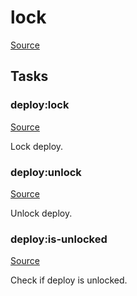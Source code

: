 <!-- DO NOT EDIT THIS FILE! -->
<!-- Instead edit recipe/deploy/lock.php -->
<!-- Then run bin/docgen -->

# lock

[Source](/recipe/deploy/lock.php)





## Tasks

### deploy:lock
[Source](https://github.com/deployphp/deployer/blob/master/recipe/deploy/lock.php#L7)

Lock deploy.




### deploy:unlock
[Source](https://github.com/deployphp/deployer/blob/master/recipe/deploy/lock.php#L20)

Unlock deploy.




### deploy:is-unlocked
[Source](https://github.com/deployphp/deployer/blob/master/recipe/deploy/lock.php#L25)

Check if deploy is unlocked.




